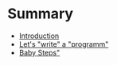 # Summary

- [Introduction](./intro.md)
- [Let's "write" a "programm"](./cook.md)
- [Baby Steps"](./baby.md)
